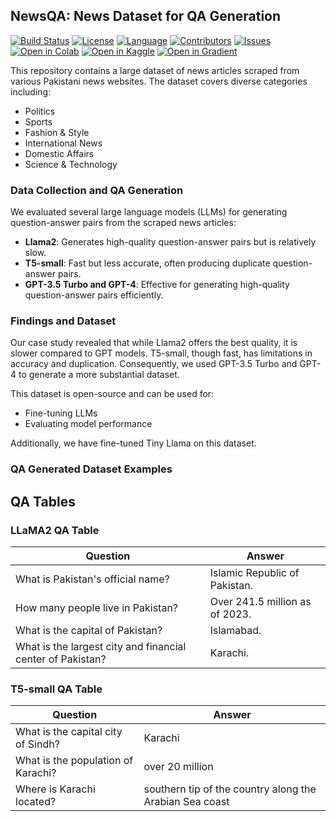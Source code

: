 ## NewsQA: News Dataset for QA Generation
[![Build Status](https://img.shields.io/github/actions/workflow/status/faizan1234567/QALLM/build.yml)](https://github.com/faizan1234567/QALLM/actions)
[![License](https://img.shields.io/github/license/faizan1234567/QALLM)](https://github.com/faizan1234567/QALLM/blob/main/LICENSE)
[![Language](https://img.shields.io/github/languages/top/faizan1234567/QALLM)](https://github.com/faizan1234567/QALLM)
[![Contributors](https://img.shields.io/github/contributors/faizan1234567/QALLM)](https://github.com/faizan1234567/QALLM/graphs/contributors)
[![Issues](https://img.shields.io/github/issues/faizan1234567/QALLM)](https://github.com/faizan1234567/QALLM/issues)
[![Open in Colab](https://colab.research.google.com/assets/colab-badge.svg)](https://colab.research.google.com/github/faizan1234567/QALLM/blob/main/notebooks/qa_generation/qa_generation.ipynb)
[![Open in Kaggle](https://kaggle.com/static/images/open-in-kaggle.svg)](https://kaggle.com/kernels/welcome?src=https://github.com/faizan1234567/QALLM/blob/main/notebooks/qa_generation/qa_generation.ipynb)
[![Open in Gradient](https://assets.paperspace.io/img/gradient-badge.svg)](https://console.paperspace.com/github/faizan1234567/QALLM/blob/main/notebooks/qa_generation/qa_generation.ipynb)



This repository contains a large dataset of news articles scraped from various Pakistani news websites. The dataset covers diverse categories including:

- Politics
- Sports
- Fashion & Style
- International News
- Domestic Affairs
- Science & Technology

### Data Collection and QA Generation

We evaluated several large language models (LLMs) for generating question-answer pairs from the scraped news articles:

- **Llama2**: Generates high-quality question-answer pairs but is relatively slow.
- **T5-small**: Fast but less accurate, often producing duplicate question-answer pairs.
- **GPT-3.5 Turbo and GPT-4**: Effective for generating high-quality question-answer pairs efficiently.

### Findings and Dataset

Our case study revealed that while Llama2 offers the best quality, it is slower compared to GPT models. T5-small, though fast, has limitations in accuracy and duplication. Consequently, we used GPT-3.5 Turbo and GPT-4 to generate a more substantial dataset.

This dataset is open-source and can be used for:

- Fine-tuning LLMs
- Evaluating model performance

Additionally, we have fine-tuned Tiny Llama on this dataset.

### QA Generated Dataset Examples
## QA Tables

### LLaMA2 QA Table

| Question                                               | Answer                                |
|--------------------------------------------------------|---------------------------------------|
| What is Pakistan's official name?                      | Islamic Republic of Pakistan.         |
| How many people live in Pakistan?                      | Over 241.5 million as of 2023.        |
| What is the capital of Pakistan?                       | Islamabad.                            |
| What is the largest city and financial center of Pakistan? | Karachi.                              |

### T5-small QA Table

| Question                                               | Answer                                                         |
|--------------------------------------------------------|----------------------------------------------------------------|
| What is the capital city of Sindh?                     | Karachi                                                        |
| What is the population of Karachi?                     | over 20 million                                                |
| Where is Karachi located?                              | southern tip of the country along the Arabian Sea coast        |



